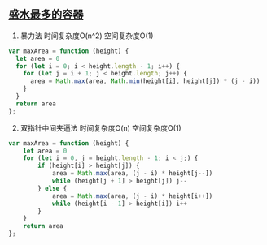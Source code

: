 ## [盛水最多的容器](https://leetcode-cn.com/problems/container-with-most-water/)

1. 暴力法 时间复杂度O(n^2) 空间复杂度O(1)
```js
var maxArea = function (height) {
  let area = 0
  for (let i = 0; i < height.length - 1; i++) {
    for (let j = i + 1; j < height.length; j++) {
      area = Math.max(area, Math.min(height[i], height[j]) * (j - i))
    }
  }
  return area
};
```

2. 双指针中间夹逼法 时间复杂度O(n) 空间复杂度O(1)
```js
var maxArea = function (height) {
    let area = 0
    for (let i = 0, j = height.length - 1; i < j;) {
        if (height[i] > height[j]) {
            area = Math.max(area, (j - i) * height[j--])
            while (height[j + 1] > height[j]) j--
        } else {
            area = Math.max(area, (j - i) * height[i++])
            while (height[i - 1] > height[i]) i++
        }
    }
    return area
};
```